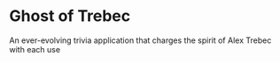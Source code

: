 # Ghost of Trebec
An ever-evolving trivia application that charges the spirit of Alex Trebec with each use
